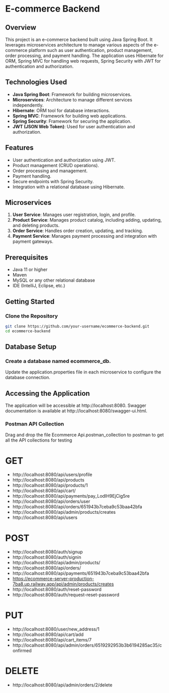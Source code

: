 # E-commerce Backend

## Overview
This project is an e-commerce backend built using Java Spring Boot. It leverages microservices architecture to manage various aspects of the e-commerce platform such as user authentication, product management, order processing, and payment handling. The application uses Hibernate for ORM, Spring MVC for handling web requests, Spring Security with JWT for authentication and authorization.

## Technologies Used
- **Java Spring Boot**: Framework for building microservices.
- **Microservices**: Architecture to manage different services independently.
- **Hibernate**: ORM tool for database interactions.
- **Spring MVC**: Framework for building web applications.
- **Spring Security**: Framework for securing the application.
- **JWT (JSON Web Token)**: Used for user authentication and authorization.

## Features
- User authentication and authorization using JWT.
- Product management (CRUD operations).
- Order processing and management.
- Payment handling.
- Secure endpoints with Spring Security.
- Integration with a relational database using Hibernate.

## Microservices
1. **User Service**: Manages user registration, login, and profile.
2. **Product Service**: Manages product catalog, including adding, updating, and deleting products.
3. **Order Service**: Handles order creation, updating, and tracking.
4. **Payment Service**: Manages payment processing and integration with payment gateways.

## Prerequisites
- Java 11 or higher
- Maven
- MySQL or any other relational database
- IDE (IntelliJ, Eclipse, etc.)

## Getting Started
### Clone the Repository
```bash
git clone https://github.com/your-username/ecommerce-backend.git
cd ecommerce-backend
```

## Database Setup
### Create a database named ecommerce_db.
Update the application.properties file in each microservice to configure the database connection.


## Accessing the Application
The application will be accessible at http://localhost:8080.
Swagger documentation is available at http://localhost:8080/swagger-ui.html.


### Postman API Collection

Drag and drop the file Ecommerce Api.postman_collection to postman to get all the API collections for testing

# GET
- http://localhost:8080/api/users/profile
- http://localhost:8080/api/products
- http://localhost:8080/api/products/1
- http://localhost:8080/api/cart/
- http://localhost:8080/api/payments/pay_LodIH9EjCig5re
- http://localhost:8080/api/orders/user
- http://localhost:8080/api/orders/651943b7ceba9c53baa42bfa
- http://localhost:8080/api/admin/products/creates
- http://localhost:8080/api/users

# POST
- http://localhost:8080/auth/signup
- http://localhost:8080/auth/signin
- http://localhost:8080/api/admin/products/
- http://localhost:8080/api/orders/
- http://localhost:8080/api/payments/651943b7ceba9c53baa42bfa
- https://ecommerce-server-production-7ba8.up.railway.app/api/admin/products/creates
- http://localhost:8080/auth/reset-password
- http://localhost:8080/auth/request-reset-password

# PUT
- http://localhost:8080/user/new_address/1
- http://localhost:8080/api/cart/add
- http://localhost:8080/api/cart_items/7
- http://localhost:8080/api/admin/orders/6519292953b3b6194285ac35/confirmed

# DELETE
- http://localhost:8080/api/admin/orders/2/delete


